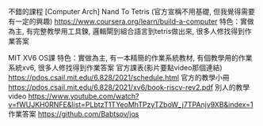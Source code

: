 不錯的課程
[Computer Arch]  Nand To Tetris (官方宣稱不用基礎, 但我覺得需要有一定的興趣)
https://www.coursera.org/learn/build-a-computer
特色：實做為主, 有完整教學用工具鍊, 邏輯閘到組合語言到tetris做出來, 很多人修找得到作業答案

MIT XV6 OS課 
特色：實做為主, 有一本精簡的作業系統教材, 有個教學用的作業系統xv6, 很多人修找得到作業答案
官方課表(影片要點video那個連結)
https://pdos.csail.mit.edu/6.828/2021/schedule.html
官方的教學小冊
https://pdos.csail.mit.edu/6.828/2021/xv6/book-riscv-rev2.pdf
別人的教學video
https://www.youtube.com/watch?v=fWUJKH0RNFE&list=PLbtzT1TYeoMhTPzyTZboW_j7TPAnjv9XB&index=1
作業答案
https://github.com/Babtsov/jos 
